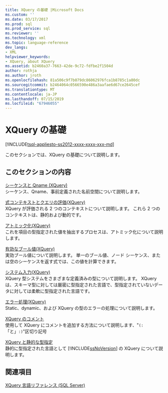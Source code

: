 ```yaml
---
title: XQuery の基礎 |Microsoft Docs
ms.custom: ''
ms.date: 03/17/2017
ms.prod: sql
ms.prod_service: sql
ms.reviewer: ''
ms.technology: xml
ms.topic: language-reference
dev_langs:
- XML
helpviewer_keywords:
- XQuery, about XQuery
ms.assetid: b2460a37-7663-42de-9c72-fdfbe2f1504d
author: rothja
ms.author: jroth
ms.openlocfilehash: 81a506c9f7b079dc86062976fca1b8785c1a80dc
ms.sourcegitcommit: b2464064c0566590e486a3aafae6d67ce2645cef
ms.translationtype: MT
ms.contentlocale: ja-JP
ms.lasthandoff: 07/15/2019
ms.locfileid: "67946055"
---
```

# <a name="xquery-basics"></a>XQuery の基礎
[!INCLUDE[tsql-appliesto-ss2012-xxxx-xxxx-xxx-md](../includes/tsql-appliesto-ss2012-xxxx-xxxx-xxx-md.md)]

  このセクションでは、XQuery の基礎について説明します。  
  
## <a name="in-this-section"></a>このセクションの内容  
 [シーケンスと Qname &#40;XQuery&#41;](../xquery/sequence-and-qnames-xquery.md)  
 シーケンス、Qname、事前定義された名前空間について説明します。  
  
 [式コンテキストとクエリの評価&#40;XQuery&#41;](../xquery/expression-context-and-query-evaluation-xquery.md)  
 XQuery が評価される 2 つのコンテキストについて説明します。 これら 2 つのコンテキストは、静的および動的です。  
  
 [アトミック化&#40;XQuery&#41;](../xquery/atomization-xquery.md)  
 これを項目の型指定された値を抽出するプロセスは、アトミック化について説明します。  
  
 [有効なブール値&#40;XQuery&#41;](../xquery/effective-boolean-value-xquery.md)  
 実効ブール値について説明します。 単一のブール値、ノード シーケンス、または空のシーケンスを返す式では、この値を計算できます。  
  
 [システム入力&#40;XQuery&#41;](../xquery/type-system-xquery.md)  
 XQuery 型システムをさまざまな定義済みの型について説明します。 XQuery は、スキーマ型に対しては厳密に型指定された言語で、型指定されていないデータに対しては柔軟に型指定された言語です。  
  
 [エラー処理&#40;XQuery&#41;](../xquery/error-handling-xquery.md)  
 Static、dynamic、および XQuery の型のエラーの処理について説明します。  
  
 [XQuery のコメント](../xquery/comments-in-xquery.md)  
 使用して XQuery にコメントを追加する方法について説明します、"`(:`「と」`:)`"区切り記号  
  
 [XQuery と静的な型指定](../xquery/xquery-and-static-typing.md)  
 静的に型指定された言語として [!INCLUDE[ssNoVersion](../includes/ssnoversion-md.md)] の XQuery について説明します。  
  
## <a name="see-also"></a>関連項目  
 [XQuery 言語リファレンス &#40;SQL Server&#41;](../xquery/xquery-language-reference-sql-server.md)  
  
  
